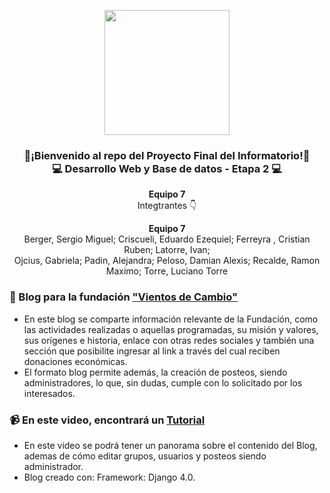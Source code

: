 <p align="center" width="300">
   <img align="center" width="200" src="https://github.com/GabrielaOjcius/Hola-/blob/main/informatorio%20(1)%20-%20copia.jpg" />
   <h3 align="center">👋¡Bienvenido al repo del Proyecto Final del Informatorio!👋 <br>
     💻 Desarrollo Web y Base de datos - Etapa 2 💻</h3>
</p>

<p align="center"><strong>Equipo 7</strong> <br />Integtrantes 👇</p>
<p align="center"><strong>Equipo 7</strong> <br />
Berger, Sergio Miguel; Criscueli, Eduardo Ezequiel; Ferreyra , Cristian Ruben; Latorre, Ivan; <br>
Ojcius, Gabriela; Padin, Alejandra; Peloso, Damian Alexis; Recalde, Ramon Maximo; Torre, Luciano Torre
</p>

### 📝 Blog para la fundación ["Vientos de Cambio"](http://fvientosdecambio.pythonanywhere.com/)
- En este blog se comparte información relevante de la Fundación, como las actividades realizadas o aquellas programadas, su misión y valores, sus orígenes e historia, enlace con otras redes sociales y también una sección que posibilite ingresar al link a través del cual reciben donaciones económicas. 
- El formato blog permite además, la creación de posteos, siendo administradores, lo que, sin dudas, cumple con lo solicitado por los interesados.


### 📹 En este video, encontrará un [Tutorial](https://www.youtube.com/watch?v=tQ7sHToAE6Q&feature=youtu.be)
- En este video se podrá tener un panorama sobre el contenido del Blog, ademas de cómo editar grupos, usuarios y posteos siendo administrador. 
- Blog creado con: Framework: Django 4.0.

